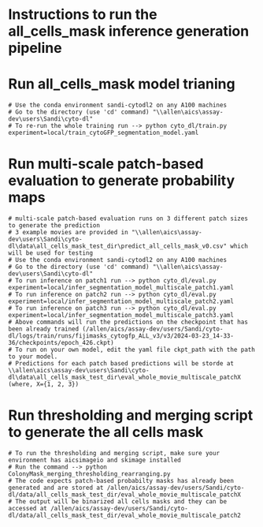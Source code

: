 # Instructions to run the all_cells_mask inference generation pipeline
  # Run all_cells_mask model trianing
    # Use the conda environment sandi-cytodl2 on any A100 machines
    # Go to the directory (use 'cd' command) "\\allen\aics\assay-dev\users\Sandi\cyto-dl"
    # To re-run the whole training run --> python cyto_dl/train.py experiment=local/train_cytoGFP_segmentation_model.yaml
  # Run multi-scale patch-based evaluation to generate probability maps
    # multi-scale patch-based evaluation runs on 3 different patch sizes to generate the prediction
    # 3 example movies are provided in "\\allen\aics\assay-dev\users\Sandi\cyto-dl\data\all_cells_mask_test_dir\predict_all_cells_mask_v0.csv" which will be used for testing
    # Use the conda environment sandi-cytodl2 on any A100 machines
    # Go to the directory (use 'cd' command) "\\allen\aics\assay-dev\users\Sandi\cyto-dl"
    # To run inference on patch1 run --> python cyto_dl/eval.py experiment=local/infer_segmentation_model_multiscale_patch1.yaml
    # To run inference on patch2 run --> python cyto_dl/eval.py experiment=local/infer_segmentation_model_multiscale_patch2.yaml
    # To run inference on patch3 run --> python cyto_dl/eval.py experiment=local/infer_segmentation_model_multiscale_patch3.yaml
    # Above commands will run the predictions on the checkpoint that has been already trained (/allen/aics/assay-dev/users/Sandi/cyto-dl/logs/train/runs/fijimasks_cytogfp_ALL_v3/v3/2024-03-23_14-33-36/checkpoints/epoch_426.ckpt)
    # To run on your own model, edit the yaml file ckpt_path with the path to your model.
    # Predictions for each patch based predictions will be storde at \\allen\aics\assay-dev\users\Sandi\cyto-dl\data\all_cells_mask_test_dir\eval_whole_movie_multiscale_patchX (where, X={1, 2, 3})
  # Run thresholding and merging script to generate the all cells mask
    # To run the thresholding and merging script, make sure your environment has aicsimageio and skimage installed
    # Run the command --> python ColonyMask_merging_thresholding_rearranging.py
    # The code expects patch-based probabilty masks has already been generated and are stored at /allen/aics/assay-dev/users/Sandi/cyto-dl/data/all_cells_mask_test_dir/eval_whole_movie_multiscale_patchX
    # The output will be binarized all cells masks and they can be accessed at /allen/aics/assay-dev/users/Sandi/cyto-dl/data/all_cells_mask_test_dir/eval_whole_movie_multiscale_patch2
  
    
